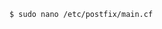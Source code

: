 <!-- usedin: [ _includes/_inlines/Tutorials/common/1960-09-24-smtp-installation/1960-09-24-smtp-installation_installing-postfix-v1.md] -->

```
$ sudo nano /etc/postfix/main.cf
```
